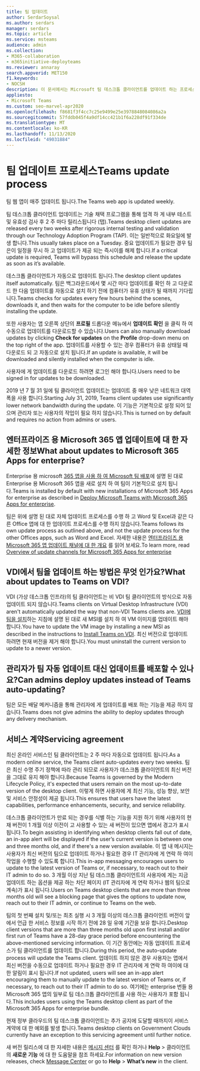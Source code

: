 ```yaml
---
title: 팀 업데이트
author: SerdarSoysal
ms.author: serdars
manager: serdars
ms.topic: article
ms.service: msteams
audience: admin
ms.collection:
- M365-collaboration
- m365initiative-deployteams
ms.reviewer: annaray
search.appverid: MET150
f1.keywords:
- NOCSH
description: 이 문서에서는 Microsoft 팀 데스크톱 클라이언트를 업데이트 하는 프로세스에 대해 설명 합니다.
appliesto:
- Microsoft Teams
ms.custom: seo-marvel-apr2020
ms.openlocfilehash: f8681f3f4cc7c25e9499e25e3978848084086a2a
ms.sourcegitcommit: 57fddb045f4a9df14cc421b1f6a228df91f334de
ms.translationtype: MT
ms.contentlocale: ko-KR
ms.lasthandoff: 11/13/2020
ms.locfileid: "49031884"
---
```

# <a name="teams-update-process"></a><span data-ttu-id="c5d9f-103">팀 업데이트 프로세스</span><span class="sxs-lookup"><span data-stu-id="c5d9f-103">Teams update process</span></span>

<span data-ttu-id="c5d9f-104">팀 웹 앱이 매주 업데이트 됩니다.</span><span class="sxs-lookup"><span data-stu-id="c5d9f-104">The Teams web app is updated weekly.</span></span>

<span data-ttu-id="c5d9f-105">팀 데스크톱 클라이언트 업데이트는 기술 채택 프로그램을 통해 엄격 하 게 내부 테스트 및 유효성 검사 후 2 주 마다 릴리스됩니다 (탭).</span><span class="sxs-lookup"><span data-stu-id="c5d9f-105">Teams desktop client updates are released every two weeks after rigorous internal testing and validation through our Technology Adoption Program (TAP).</span></span> <span data-ttu-id="c5d9f-106">이는 일반적으로 화요일에 발생 합니다.</span><span class="sxs-lookup"><span data-stu-id="c5d9f-106">This usually takes place on a Tuesday.</span></span> <span data-ttu-id="c5d9f-107">중요 업데이트가 필요한 경우 팀은이 일정을 무시 하 고 업데이트가 제공 되는 즉시이를 해제 합니다.</span><span class="sxs-lookup"><span data-stu-id="c5d9f-107">If a critical update is required, Teams will bypass this schedule and release the update as soon as it’s available.</span></span>

<span data-ttu-id="c5d9f-108">데스크톱 클라이언트가 자동으로 업데이트 됩니다.</span><span class="sxs-lookup"><span data-stu-id="c5d9f-108">The desktop client updates itself automatically.</span></span> <span data-ttu-id="c5d9f-109">팀은 백그라운드에서 몇 시간 마다 업데이트를 확인 하 고 다운로드 한 다음 업데이트를 자동으로 설치 하기 전에 컴퓨터가 유휴 상태가 될 때까지 기다립니다.</span><span class="sxs-lookup"><span data-stu-id="c5d9f-109">Teams checks for updates every few hours behind the scenes, downloads it, and then waits for the computer to be idle before silently installing the update.</span></span>

<span data-ttu-id="c5d9f-110">또한 사용자는 앱 오른쪽 상단의 **프로필** 드롭다운 메뉴에서 **업데이트 확인** 을 클릭 하 여 수동으로 업데이트를 다운로드할 수 있습니다.</span><span class="sxs-lookup"><span data-stu-id="c5d9f-110">Users can also manually download updates by clicking **Check for updates** on the **Profile** drop-down menu on the top right of the app.</span></span> <span data-ttu-id="c5d9f-111">업데이트를 사용할 수 있는 경우 컴퓨터가 유휴 상태일 때 다운로드 되 고 자동으로 설치 됩니다.</span><span class="sxs-lookup"><span data-stu-id="c5d9f-111">If an update is available, it will be downloaded and silently installed when the computer is idle.</span></span>

<span data-ttu-id="c5d9f-112">사용자에 게 업데이트를 다운로드 하려면 로그인 해야 합니다.</span><span class="sxs-lookup"><span data-stu-id="c5d9f-112">Users need to be signed in for updates to be downloaded.</span></span> 

<span data-ttu-id="c5d9f-113">2019 년 7 월 31 일에 팀 클라이언트 업데이트는 업데이트 중 매우 낮은 네트워크 대역폭을 사용 합니다.</span><span class="sxs-lookup"><span data-stu-id="c5d9f-113">Starting July 31, 2019, Teams client updates use significantly lower network bandwidth during the update.</span></span> <span data-ttu-id="c5d9f-114">이 기능은 기본적으로 설정 되어 있으며 관리자 또는 사용자의 작업이 필요 하지 않습니다.</span><span class="sxs-lookup"><span data-stu-id="c5d9f-114">This is turned on by default and requires no action from admins or users.</span></span>

## <a name="what-about-updates-to-microsoft-365-apps-for-enterprise"></a><span data-ttu-id="c5d9f-115">엔터프라이즈 용 Microsoft 365 앱 업데이트에 대 한 자세한 정보</span><span class="sxs-lookup"><span data-stu-id="c5d9f-115">What about updates to Microsoft 365 Apps for enterprise?</span></span>

<span data-ttu-id="c5d9f-116">Enterprise 용 microsoft [365 앱을 사용 하 여 Microsoft 팀 배포](https://docs.microsoft.com/DeployOffice/teams-install)에 설명 된 대로 Enterprise 용 Microsoft 365 앱을 새로 설치 하 여 팀이 기본적으로 설치 됩니다.</span><span class="sxs-lookup"><span data-stu-id="c5d9f-116">Teams is installed by default with new installations of Microsoft 365 Apps for enterprise as described in [Deploy Microsoft Teams with Microsoft 365 Apps for enterprise](https://docs.microsoft.com/DeployOffice/teams-install).</span></span> 

<span data-ttu-id="c5d9f-117">팀은 위에 설명 된 대로 자체 업데이트 프로세스를 수행 하 고 Word 및 Excel과 같은 다른 Office 앱에 대 한 업데이트 프로세스를 수행 하지 않습니다.</span><span class="sxs-lookup"><span data-stu-id="c5d9f-117">Teams follows its own update process as outlined above, and not the update process for the other Offices apps, such as Word and Excel.</span></span> <span data-ttu-id="c5d9f-118">자세한 내용은 [엔터프라이즈 용 Microsoft 365 앱 업데이트 채널에 대 한 개요](https://docs.microsoft.com/DeployOffice/overview-of-update-channels-for-office-365-proplus) 를 읽어 보세요.</span><span class="sxs-lookup"><span data-stu-id="c5d9f-118">To learn more, read [Overview of update channels for Microsoft 365 Apps for enterprise](https://docs.microsoft.com/DeployOffice/overview-of-update-channels-for-office-365-proplus)</span></span>

## <a name="what-about-updates-to-teams-on-vdi"></a><span data-ttu-id="c5d9f-119">VDI에서 팀을 업데이트 하는 방법은 무엇 인가요?</span><span class="sxs-lookup"><span data-stu-id="c5d9f-119">What about updates to Teams on VDI?</span></span>

<span data-ttu-id="c5d9f-120">VDI (가상 데스크톱 인프라)의 팀 클라이언트는 비 VDI 팀 클라이언트의 방식으로 자동 업데이트 되지 않습니다.</span><span class="sxs-lookup"><span data-stu-id="c5d9f-120">Teams clients on Virtual Desktop Infrastructure (VDI) aren't automatically updated the way that non-VDI Teams clients are.</span></span> <span data-ttu-id="c5d9f-121">[VDI에 팀을 설치](https://docs.microsoft.com/microsoftteams/teams-for-vdi#install-teams-on-vdi)하는 지침에 설명 된 대로 새 MSI를 설치 하 여 VM 이미지를 업데이트 해야 합니다.</span><span class="sxs-lookup"><span data-stu-id="c5d9f-121">You have to update the VM image by installing a new MSI as described in the instructions to [Install Teams on VDI](https://docs.microsoft.com/microsoftteams/teams-for-vdi#install-teams-on-vdi).</span></span> <span data-ttu-id="c5d9f-122">최신 버전으로 업데이트 하려면 현재 버전을 제거 해야 합니다.</span><span class="sxs-lookup"><span data-stu-id="c5d9f-122">You must uninstall the current version to update to a newer version.</span></span>

## <a name="can-admins-deploy-updates-instead-of-teams-auto-updating"></a><span data-ttu-id="c5d9f-123">관리자가 팀 자동 업데이트 대신 업데이트를 배포할 수 있나요?</span><span class="sxs-lookup"><span data-stu-id="c5d9f-123">Can admins deploy updates instead of Teams auto-updating?</span></span>

<span data-ttu-id="c5d9f-124">팀은 모든 배달 메커니즘을 통해 관리자에 게 업데이트를 배포 하는 기능을 제공 하지 않습니다.</span><span class="sxs-lookup"><span data-stu-id="c5d9f-124">Teams does not give admins the ability to deploy updates through any delivery mechanism.</span></span>

## <a name="servicing-agreement"></a><span data-ttu-id="c5d9f-125">서비스 계약</span><span class="sxs-lookup"><span data-stu-id="c5d9f-125">Servicing agreement</span></span>

<span data-ttu-id="c5d9f-126">최신 온라인 서비스인 팀 클라이언트는 2 주 마다 자동으로 업데이트 됩니다.</span><span class="sxs-lookup"><span data-stu-id="c5d9f-126">As a modern online service, the Teams client auto-updates every two weeks.</span></span> <span data-ttu-id="c5d9f-127">팀은 최신 수명 주기 정책에 따라 관리 되므로 사용자가 데스크톱 클라이언트의 최신 버전을 그대로 유지 해야 합니다.</span><span class="sxs-lookup"><span data-stu-id="c5d9f-127">Because Teams is governed by the Modern Lifecycle Policy, it's expected that users remain on the most up-to-date version of the desktop client.</span></span> <span data-ttu-id="c5d9f-128">이렇게 하면 사용자에 게 최신 기능, 성능 향상, 보안 및 서비스 안정성이 제공 됩니다.</span><span class="sxs-lookup"><span data-stu-id="c5d9f-128">This ensures that users have the latest capabilities, performance enhancements, security, and service reliability.</span></span>

<span data-ttu-id="c5d9f-129">데스크톱 클라이언트가 만료 되는 경우를 식별 하는 기능을 지원 하기 위해 사용자의 현재 버전이 1 개월 이상 이전이 고 사용할 수 있는 새 버전이 있으면 앱에서 경고가 표시 됩니다.</span><span class="sxs-lookup"><span data-stu-id="c5d9f-129">To begin assisting in identifying when desktop clients fall out of date, an in-app alert will be displayed if the user’s current version is between one and three months old, and if there's a new version available.</span></span> <span data-ttu-id="c5d9f-130">이 앱 내 메시지는 사용자가 최신 버전의 팀으로 업데이트 하거나 필요한 경우 IT 관리자에 게 연락 하 여이 작업을 수행할 수 있도록 합니다.</span><span class="sxs-lookup"><span data-stu-id="c5d9f-130">This in-app messaging encourages users to update to the latest version of Teams or, if necessary, to reach out to their IT admin to do so.</span></span> <span data-ttu-id="c5d9f-131">3 개월 이상 지난 팀 데스크톱 클라이언트의 사용자에 게는 지금 업데이트 하는 옵션을 제공 하는 차단 페이지 (IT 관리자에 게 연락 하거나 웹의 팀으로 계속)가 표시 됩니다.</span><span class="sxs-lookup"><span data-stu-id="c5d9f-131">Users on Teams desktop clients that are more than three months old will see a blocking page that gives the options to update now, reach out to their IT admin, or continue to Teams on the web.</span></span>

<span data-ttu-id="c5d9f-132">팀의 첫 번째 설치 및/또는 최초 실행 시 3 개월 이상의 데스크톱 클라이언트 버전이 앞에서 언급 한 서비스 정보를 시작 하기 전에 28 일 유예 기간을 보유 합니다.</span><span class="sxs-lookup"><span data-stu-id="c5d9f-132">Desktop client versions that are more than three months old upon first install and/or first run of Teams have a 28-day grace period before encountering the above-mentioned servicing information.</span></span> <span data-ttu-id="c5d9f-133">이 기간 동안에는 자동 업데이트 프로세스가 팀 클라이언트를 업데이트 합니다.</span><span class="sxs-lookup"><span data-stu-id="c5d9f-133">During this period, the auto-update process will update the Teams client.</span></span> <span data-ttu-id="c5d9f-134">업데이트 하지 않은 경우 사용자는 앱에서 최신 버전을 수동으로 업데이트 하거나 필요한 경우 IT 관리자에 게 연락 하 여이에 대 한 알림이 표시 됩니다.</span><span class="sxs-lookup"><span data-stu-id="c5d9f-134">If not updated, users will see an in-app alert encouraging them to manually update to the latest version of Teams or, if necessary, to reach out to their IT admin to do so.</span></span> <span data-ttu-id="c5d9f-135">여기에는 enterprise 번들 용 Microsoft 365 앱의 일부로 팀 데스크톱 클라이언트를 사용 하는 사용자가 포함 됩니다.</span><span class="sxs-lookup"><span data-stu-id="c5d9f-135">This includes users using the Teams desktop client as part of the Microsoft 365 Apps for enterprise bundle.</span></span>

<span data-ttu-id="c5d9f-136">현재 정부 클라우드의 팀 데스크톱 클라이언트는 추가 공지에 도달할 때까지이 서비스 계약에 대 한 예외를 발생 합니다.</span><span class="sxs-lookup"><span data-stu-id="c5d9f-136">Teams desktop clients on Government Clouds currently have an exception to this servicing agreement until further notice.</span></span>

<span data-ttu-id="c5d9f-137">새 버전 릴리스에 대 한 자세한 내용은 [메시지 센터](https://admin.microsoft.com/AdminPortal/Home#/MessageCenter) 를 확인 하거나 **Help**  >  클라이언트의 **새로운 기능** 에 대 한 도움말을 참조 하세요.</span><span class="sxs-lookup"><span data-stu-id="c5d9f-137">For information on new version releases, check [Message Center](https://admin.microsoft.com/AdminPortal/Home#/MessageCenter) or go to **Help** > **What’s new** in the client.</span></span>
